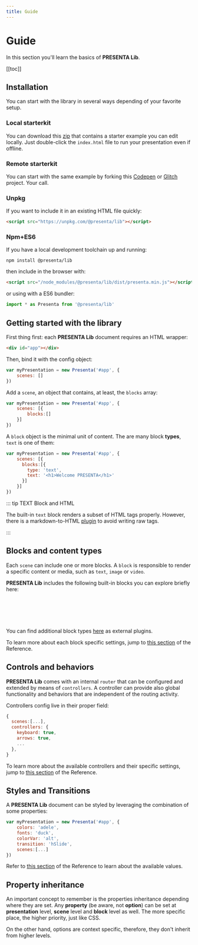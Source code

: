 ```yaml
---
title: Guide
---
```


# Guide

In this section you'll learn the basics of **PRESENTA Lib**.

[[toc]]

## Installation

You can start with the library in several ways depending of your favorite setup.

### Local starterkit

You can download this [zip](https://github.com/presenta-software/presenta-lib-starterkit/archive/master.zip) that contains a starter example you can edit locally. Just double-click the `index.html` file to run your presentation even if offline.

### Remote starterkit

You can start with the same example by forking this [Codepen](https://codepen.io/abusedmedia/full/ZEOWyqM) or [Glitch](https://glitch.com/edit/#!/presenta-starterkit-example) project. Your call.

### Unpkg

If you want to include it in an existing HTML file quickly:

```html
<script src="https://unpkg.com/@presenta/lib"></script>
```

### Npm+ES6

If you have a local development toolchain up and running:

```shell
npm install @presenta/lib
```

then include in the browser with:

```html
<script src="/node_modules/@presenta/lib/dist/presenta.min.js"></script>
```

or using with a ES6 bundler:

```js
import * as Presenta from '@presenta/lib'
```



## Getting started with the library

First thing first: each **PRESENTA Lib** document requires an HTML wrapper:

```html
<div id="app"></div>
```

Then, bind it with the config object: 

```js
var myPresentation = new Presenta('#app', {
    scenes: []
})
```

Add a `scene`, an object that contains, at least, the `blocks` array:

```js
var myPresentation = new Presenta('#app', {
    scenes: [{
    	blocks:[]
    }]
})
```

A `block` object is the minimal unit of content. The are many block **types**,  `text` is one of them:

```js
var myPresentation = new Presenta('#app', {
    scenes: [{
      blocks:[{
        type: 'text',
        text: '<h1>Welcome PRESENTA</h1>'
      }]
    }]
})
```

::: tip TEXT Block and HTML

The built-in `text` block renders a subset of HTML tags properly. However, there is a markdown-to-HTML  [plugin](/plugins/#controllers) to avoid writing raw tags.

:::

## Blocks and content types

Each `scene` can include one or more blocks.  A `block` is responsible to render a specific content or media, such as `text`, `image` or `video`.

**PRESENTA Lib** includes the following built-in blocks you can explore briefly here:

<pDemoBlockText />

<br />

<pDemoBlockImage />

<br />

<pDemoBlockVideo />

<br />

<pDemoBlockEmbed />

<br />

<pDemoBlockSolid />

You can find additional block types [here](/plugins/#blocks) as external plugins.

To learn more about each block specific settings, jump to [this section](/reference/#blocks) of the Reference.

## Controls and behaviors

**PRESENTA Lib** comes with an internal `router` that can be configured and extended by means of `controllers`. A controller can provide also global functionality and behaviors that are independent of the routing activity.

Controllers config live in their proper field:

```js
{
  scenes:[...],
  controllers: {
    keyboard: true,
    arrows: true,
    ...
  },
}
```

To learn more about the available controllers and their specific settings, jump to [this section](/reference/#controllers) of the Reference.



## Styles and Transitions

A **PRESENTA Lib** document can be styled by leveraging the combination of some properties:

```javascript
var myPresentation = new Presenta('#app', {
  	colors: 'adele',
  	fonts: 'duck',
  	colorVar: 'alt',
  	transition: 'hSlide',
    scenes:[...]
})
```

Refer to [this section](/reference/#styles) of the Reference to learn about the available values.





## Property inheritance 

An important concept to remember is the properties inheritance depending where they are set. Any **property** (be aware, not **option**) can be set at **presentation** level, **scene** level and **block** level as well. The more specific place, the higher priority, just like CSS.

On the other hand, options are context specific, therefore, they don't inherit from higher levels.



